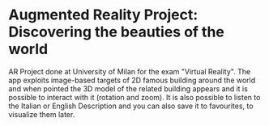 # Augmented Reality Project: Discovering the beauties of the world

AR Project done at University of Milan for the exam "Virtual Reality". The app exploits image-based targets of 2D famous building around the world and when pointed the 3D model of the related building appears and it is possible to interact with it (rotation and zoom). It is also possible to listen to the Italian or English Description and you can also save it to favourites, to visualize them later. 
